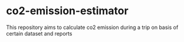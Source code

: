 # co2-emission-estimator
This repository aims to calculate co2 emission during a trip on basis of certain dataset and reports
